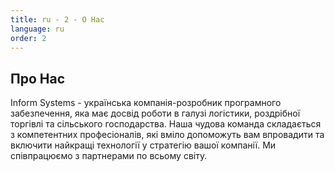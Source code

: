 ```yaml
---
title: ru - 2 - О Нас
language: ru
order: 2
---
```

<a id="about"></a>

<div class="title-block center"><h2>Про Нас</h2></div>
<div class="text-block">Inform Systems - українська компанія-розробник програмного забезпечення, яка має досвід роботи в галузі логістики, роздрібної торгівлі та сільського господарства. Наша чудова команда складається з компетентних професіоналів, які вміло допоможуть вам впровадити та включити найкращі технології у стратегію вашої компанії. Ми співпрацюємо з партнерами по всьому світу.</div>